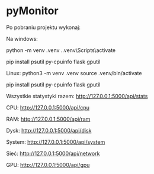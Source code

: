 # pyMonitor

Po pobraniu projektu wykonaj:

Na windows:

python -m venv .venv
.\.venv\Scripts\activate

pip install psutil py-cpuinfo flask gputil

Linux:
python3 -m venv .venv
source .venv/bin/activate

pip install psutil py-cpuinfo flask gputil


Wszystkie statystyki razem:
http://127.0.0.1:5000/api/stats

CPU:
http://127.0.0.1:5000/api/cpu

RAM:
http://127.0.0.1:5000/api/ram

Dysk:
http://127.0.0.1:5000/api/disk

System:
http://127.0.0.1:5000/api/system

Sieć:
http://127.0.0.1:5000/api/network

GPU:
http://127.0.0.1:5000/api/gpu
